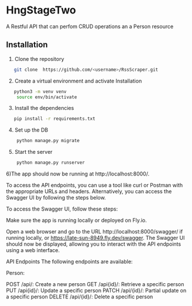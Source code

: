 # HngStageTwo
A Restful API that can perfom CRUD operations an a Person resource


## Installation

1. Clone the repository
```bash
   git clone  https://github.com/<username>/RssScraper.git
```

2. Create a virtual environment and activate Installation
```bash
   python3 -m venv venv
    source env/bin/activate
```

3. Install the dependencies
```bash
   pip install -r requirements.txt
```

4. Set up the DB
```bash
    python manage.py migrate
```


5. Start the server
```bash
    python manage.py runserver
```
6)The app should now be running at http://localhost:8000/.

To access the API endpoints, you can use a tool like curl or Postman with the appropriate URLs and headers. Alternatively, you can access the Swagger UI by following the steps below.

To access the Swagger UI, follow these steps:

Make sure the app is running locally or deployed on Fly.io.

Open a web browser and go to the URL http://localhost:8000/swagger/ if running locally, or https://late-sun-8949.fly.dev/swagger. The Swagger UI should now be displayed, allowing you to interact with the API endpoints using a web interface.

API Endpoints
The following endpoints are available:

Person:

POST /api/: Create a new person
GET /api{id}/: Retrieve a specific person
PUT /api{id}/: Update a specific person
PATCH /api/{id}/: Partial update on a specific person
DELETE /api/{id}/: Delete a specific person
